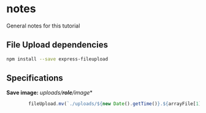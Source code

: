 # notes
General notes for this tutorial

## File Upload dependencies
```bash
npm install --save express-fileupload
```

## Specifications
**Save image:** *uploads/**role**/image** 
```javascript
        fileUpload.mv(`./uploads/${new Date().getTime()}.${arrayFile[1]}`, (err) => {
```